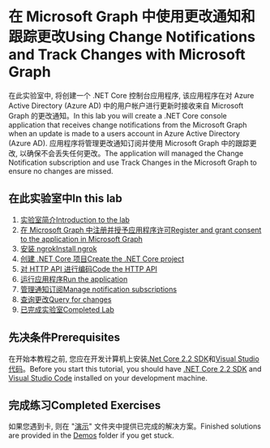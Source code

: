 # <a name="using-change-notifications-and-track-changes-with-microsoft-graph"></a><span data-ttu-id="9f9dd-101">在 Microsoft Graph 中使用更改通知和跟踪更改</span><span class="sxs-lookup"><span data-stu-id="9f9dd-101">Using Change Notifications and Track Changes with Microsoft Graph</span></span>

<span data-ttu-id="9f9dd-102">在此实验室中, 将创建一个 .NET Core 控制台应用程序, 该应用程序在对 Azure Active Directory (Azure AD) 中的用户帐户进行更新时接收来自 Microsoft Graph 的更改通知。</span><span class="sxs-lookup"><span data-stu-id="9f9dd-102">In this lab you will create a .NET Core console application that receives change notifications from the Microsoft Graph when an update is made to a users account in Azure Active Directory (Azure AD).</span></span> <span data-ttu-id="9f9dd-103">应用程序将管理更改通知订阅并使用 Microsoft Graph 中的跟踪更改, 以确保不会丢失任何更改。</span><span class="sxs-lookup"><span data-stu-id="9f9dd-103">The application will managed the Change Notification subscription and use Track Changes in the Microsoft Graph to ensure no changes are missed.</span></span>

## <a name="in-this-lab"></a><span data-ttu-id="9f9dd-104">在此实验室中</span><span class="sxs-lookup"><span data-stu-id="9f9dd-104">In this lab</span></span>

1. [<span data-ttu-id="9f9dd-105">实验室简介</span><span class="sxs-lookup"><span data-stu-id="9f9dd-105">Introduction to the lab</span></span>](./tutorial/01_intro.md)
1. [<span data-ttu-id="9f9dd-106">在 Microsoft Graph 中注册并授予应用程序许可</span><span class="sxs-lookup"><span data-stu-id="9f9dd-106">Register and grant consent to the application in Microsoft Graph</span></span>](./tutorial/02_create-app.md)
1. [<span data-ttu-id="9f9dd-107">安装 ngrok</span><span class="sxs-lookup"><span data-stu-id="9f9dd-107">Install ngrok</span></span>](./tutorial/03_ngrok.md)
1. [<span data-ttu-id="9f9dd-108">创建 .NET Core 项目</span><span class="sxs-lookup"><span data-stu-id="9f9dd-108">Create the .NET Core project</span></span>](./tutorial/04_create-project.md)
1. [<span data-ttu-id="9f9dd-109">对 HTTP API 进行编码</span><span class="sxs-lookup"><span data-stu-id="9f9dd-109">Code the HTTP API</span></span>](./tutorial/05_add-code.md)
1. [<span data-ttu-id="9f9dd-110">运行应用程序</span><span class="sxs-lookup"><span data-stu-id="9f9dd-110">Run the application</span></span>](./tutorial/06_run.md)
1. [<span data-ttu-id="9f9dd-111">管理通知订阅</span><span class="sxs-lookup"><span data-stu-id="9f9dd-111">Manage notification subscriptions</span></span>](./tutorial/07_subbscription-management.md)
1. [<span data-ttu-id="9f9dd-112">查询更改</span><span class="sxs-lookup"><span data-stu-id="9f9dd-112">Query for changes</span></span>](./tutorial/08_deltaquery.md)
1. [<span data-ttu-id="9f9dd-113">已完成实验室</span><span class="sxs-lookup"><span data-stu-id="9f9dd-113">Completed Lab</span></span>](./tutorial/09_completed.md)

## <a name="prerequisites"></a><span data-ttu-id="9f9dd-114">先决条件</span><span class="sxs-lookup"><span data-stu-id="9f9dd-114">Prerequisites</span></span>

<span data-ttu-id="9f9dd-115">在开始本教程之前, 您应在开发计算机上安装[.Net Core 2.2 SDK](https://dotnet.microsoft.com/download)和[Visual Studio 代码](https://code.visualstudio.com/)。</span><span class="sxs-lookup"><span data-stu-id="9f9dd-115">Before you start this tutorial, you should have [.NET Core 2.2 SDK](https://dotnet.microsoft.com/download) and [Visual Studio Code](https://code.visualstudio.com/) installed on your development machine.</span></span> 

## <a name="completed-exercises"></a><span data-ttu-id="9f9dd-116">完成练习</span><span class="sxs-lookup"><span data-stu-id="9f9dd-116">Completed Exercises</span></span>

<span data-ttu-id="9f9dd-117">如果您遇到卡, 则在 "[演示](./Demos)" 文件夹中提供已完成的解决方案。</span><span class="sxs-lookup"><span data-stu-id="9f9dd-117">Finished solutions are provided in the [Demos](./Demos) folder if you get stuck.</span></span>